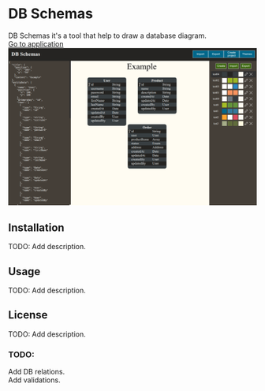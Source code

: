 # DB Schemas 
DB Schemas it's a tool that help to draw a database diagram.   
[Go to application](https://lio8n8.github.io/db-schemas/)  
![Application screenshot](/src/images/screen.png)  

## Installation   
TODO: Add description.   

## Usage   
TODO: Add description.   

## License   
TODO: Add description.

### TODO:    
Add DB relations.    
Add validations.   
